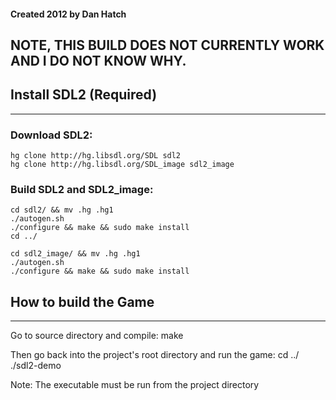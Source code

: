#### Created 2012 by Dan Hatch ####

## NOTE, THIS BUILD DOES NOT CURRENTLY WORK AND I DO NOT KNOW WHY.

## Install SDL2 (Required) ##
-----------------
### Download SDL2:
	hg clone http://hg.libsdl.org/SDL sdl2
	hg clone http://hg.libsdl.org/SDL_image sdl2_image

### Build SDL2 and SDL2_image:
	cd sdl2/ && mv .hg .hg1
	./autogen.sh
	./configure && make && sudo make install
	cd ../
	
	cd sdl2_image/ && mv .hg .hg1
	./autogen.sh
	./configure && make && sudo make install

## How to build the Game ##
-----------------
Go to source directory and compile:
	make

Then go back into the project's root directory and run the game:
	cd ../
	./sdl2-demo

Note: The executable must be run from the project directory
	
